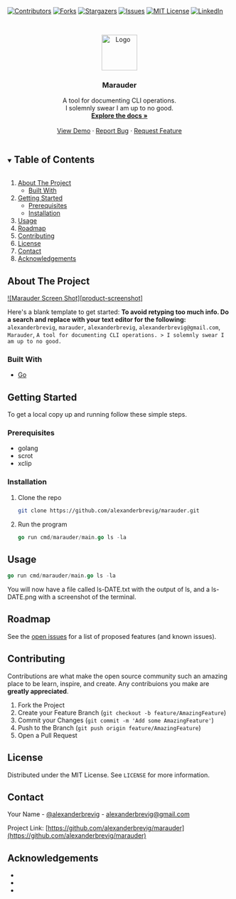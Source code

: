 <!-- PROJECT SHIELDS -->
<!--
*** I'm using markdown "reference style" links for readability.
*** Reference links are enclosed in brackets [ ] instead of parentheses ( ).
*** See the bottom of this document for the declaration of the reference variables
*** for contributors-url, forks-url, etc. This is an optional, concise syntax you may use.
*** https://www.markdownguide.org/basic-syntax/#reference-style-links
-->
[![Contributors][contributors-shield]][contributors-url]
[![Forks][forks-shield]][forks-url]
[![Stargazers][stars-shield]][stars-url]
[![Issues][issues-shield]][issues-url]
[![MIT License][license-shield]][license-url]
[![LinkedIn][linkedin-shield]][linkedin-url]



<!-- PROJECT LOGO -->
<br />
<p align="center">
  <a href="https://github.com/alexanderbrevig/marauder">
    <img src="images/logo.png" alt="Logo" width="80" height="80">
  </a>

  <h3 align="center">Marauder</h3>

  <p align="center">
    A tool for documenting CLI operations. 
    <br />
    <quote>I solemnly swear I am up to no good.</quote>
    <br />
    <a href="https://github.com/alexanderbrevig/marauder"><strong>Explore the docs »</strong></a>
    <br />
    <br />
    <a href="https://github.com/alexanderbrevig/marauder">View Demo</a>
    ·
    <a href="https://github.com/alexanderbrevig/marauder/issues">Report Bug</a>
    ·
    <a href="https://github.com/alexanderbrevig/marauder/issues">Request Feature</a>
  </p>
</p>



<!-- TABLE OF CONTENTS -->
<details open="open">
  <summary><h2 style="display: inline-block">Table of Contents</h2></summary>
  <ol>
    <li>
      <a href="#about-the-project">About The Project</a>
      <ul>
        <li><a href="#built-with">Built With</a></li>
      </ul>
    </li>
    <li>
      <a href="#getting-started">Getting Started</a>
      <ul>
        <li><a href="#prerequisites">Prerequisites</a></li>
        <li><a href="#installation">Installation</a></li>
      </ul>
    </li>
    <li><a href="#usage">Usage</a></li>
    <li><a href="#roadmap">Roadmap</a></li>
    <li><a href="#contributing">Contributing</a></li>
    <li><a href="#license">License</a></li>
    <li><a href="#contact">Contact</a></li>
    <li><a href="#acknowledgements">Acknowledgements</a></li>
  </ol>
</details>



<!-- ABOUT THE PROJECT -->
## About The Project

[![Marauder Screen Shot][product-screenshot]](https://example.com)

Here's a blank template to get started:
**To avoid retyping too much info. Do a search and replace with your text editor for the following:**
`alexanderbrevig`, `marauder`, `alexanderbrevig`, `alexanderbrevig@gmail.com`, `Marauder`, `A tool for documenting CLI operations. > I solemnly swear I am up to no good.`


### Built With

* [Go](https://golang.org/)


<!-- GETTING STARTED -->
## Getting Started

To get a local copy up and running follow these simple steps.

### Prerequisites

* golang
* scrot
* xclip

### Installation

1. Clone the repo
   ```sh
   git clone https://github.com/alexanderbrevig/marauder.git
   ```
2. Run the program
   ```go
   go run cmd/marauder/main.go ls -la
   ```


<!-- USAGE EXAMPLES -->
## Usage

   ```go
   go run cmd/marauder/main.go ls -la
   ```

You will now have a file called ls-DATE.txt with the output of ls, and a ls-DATE.png with a screenshot of the terminal.


<!-- ROADMAP -->
## Roadmap

See the [open issues](https://github.com/alexanderbrevig/marauder/issues) for a list of proposed features (and known issues).



<!-- CONTRIBUTING -->
## Contributing

Contributions are what make the open source community such an amazing place to be learn, inspire, and create. Any contribuions you make are **greatly appreciated**.

1. Fork the Project
2. Create your Feature Branch (`git checkout -b feature/AmazingFeature`)
3. Commit your Changes (`git commit -m 'Add some AmazingFeature'`)
4. Push to the Branch (`git push origin feature/AmazingFeature`)
5. Open a Pull Request



<!-- LICENSE -->
## License

Distributed under the MIT License. See `LICENSE` for more information.



<!-- CONTACT -->
## Contact

Your Name - [@alexanderbrevig](https://twitter.com/alexanderbrevig) - alexanderbrevig@gmail.com

Project Link: [https://github.com/alexanderbrevig/marauder](https://github.com/alexanderbrevig/marauder)



<!-- ACKNOWLEDGEMENTS -->
## Acknowledgements

* []()
* []()
* []()





<!-- MARKDOWN LINKS & IMAGES -->
<!-- https://www.markdownguide.org/basic-syntax/#reference-style-links -->
[contributors-shield]: https://img.shields.io/github/contributors/alexanderbrevig/marauder.svg?style=for-the-badge
[contributors-url]: https://github.com/alexanderbrevig/marauder/graphs/contributors
[forks-shield]: https://img.shields.io/github/forks/alexanderbrevig/marauder.svg?style=for-the-badge
[forks-url]: https://github.com/alexanderbrevig/marauder/network/members
[stars-shield]: https://img.shields.io/github/stars/alexanderbrevig/marauder.svg?style=for-the-badge
[stars-url]: https://github.com/alexanderbrevig/marauder/stargazers
[issues-shield]: https://img.shields.io/github/issues/alexanderbrevig/marauder.svg?style=for-the-badge
[issues-url]: https://github.com/alexanderbrevig/marauder/issues
[license-shield]: https://img.shields.io/github/license/alexanderbrevig/marauder.svg?style=for-the-badge
[license-url]: https://github.com/alexanderbrevig/marauder/blob/master/LICENSE.txt
[linkedin-shield]: https://img.shields.io/badge/-LinkedIn-black.svg?style=for-the-badge&logo=linkedin&colorB=555
[linkedin-url]: https://linkedin.com/in/alexanderbrevig
